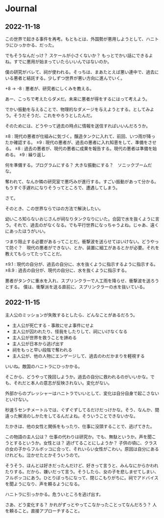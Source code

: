 # Journal

## 2022-11-18

この世界で起きる事件を再考。もともとは、外国勢が悪用しようとして、ハニトラにひっかかる、だった。

でもそうなんだっけ？  スケールが小さくないか？ もっとでかい話にできるよね。すでに悪用が始まっていたらいいんではないのか。

僕の研究がバレて、祠が使われる。そっちは、まあたとえば悪い連中で、過去にいる悪者と結託する。少しずつ世界が悪い方向に進んでいく。

+8 → -8 : 悪者が、研究者にしくみを教える。

あー、こっちで考えたらダメだ。未来に悪者が得をするにはって考えよう。

でかい振動を与えることで、物理的なダメージを与えようとする。としてみよう。そうだそうだ、これをやろうとしたんだ。

そのためには、どうやって過去の時点に情報を送信すればいいんだろうか。

±8 : 現代の悪者が仕組みに気づく。醸造タンクに入れて、前回、いつ雨が降ったか確認する。
±9 : 現代の悪者が、過去の悪者に入れ知恵をして、準備をさせる。
±8 : 過去の悪者が、現代の悪者に成果を報告する。現代の悪者は準備を始める。
±9 : 繰り返し

何を準備する。プログラムにする？ 大きな振動にする？　ソニックブームだな。

奪われて、なんか隣の研究室で悪巧みが進行する。すごい振動があって分かる。もうすぐ手遅れになりそうってところで、遭遇してしまう。

さて。

そのとき、この世界ならではの方法で解決したい。

幼いころ知らないおじさんが祠なりタンクなりにいた。合図で水を抜くように言う。それで、過去のがなくなる。でも平行世界になっちゃうよね。じゃあ、遠くにあったほうがいい。

つまり阻止する必要があるってことだ。衝撃波を送らせてはいけない。どうやって防ぐ？　現代の悪者ができない、とか、装置に細工があるとかが必要。それを教えてもらってたってことだ。

±9.1 : 現代の自分が、過去の自分に、水を抜くように指示するように指示する。
±8.9 : 過去の自分が、現代の自分に、水を抜くように指示する。

悪者がタンクに重水を入れ、スプリンクラーで人工雨を降らせ、衝撃波を送ろうとする。
僕は、衝撃派を送る直前に、スプリンクラーの水を抜いている。

## 2022-11-15

主人公のミッションが失敗するとしたら、どんなことがあるだろう。

- 主人公が死亡する - 事故にせよ事件にせよ
- 主人公が囚われたり、怪我をしたりして、祠にいけなくなる
- 主人公が世界を救うことを諦める
- 主人公が日本から逃げ出す
- 祠をもっと早い段階で奪われる
- 主人公が、他の人物にエンゲージして、過去のわだかまりを軽視する

いいね。敵国のハニトラにひっかかる。

そこから、どうやって挽回しようか。過去の自分に救われるのがいいかな。でも、それだと本人の意志が反映されない。変化がない。

外部からのプレッシャーはハニトラでいいとして、変化は自分自身で起こさないといけない。

秒速５センチメートルでは、ぐずぐずしてるだけだっけかな。そう、なんか、間違った解消のしかたをしてるんだよね。そういうことできないかな。

たかきは、他の女性と関係をもったり、仕事に没頭することで、逃げてきた。

この物語の主人公は？ 仕事の代わりは研究か。でも、無駄というか。声を聞こうとするというか。女性とは？ 逃げてることにしようか？ 子供の頃に、クラスの女の子からフルボッコに合って、それいらい女性がこわい。原因は自分にあるけれども。泣かせたとかそういうので。

そうそう、ほんとは好きだったんだけど、好きって言うと、みんなにからかわれたりする。だから、嫌いだって言う。そうしたら、女の子を悲しませてしまい、フルボッコにあう。ひとりぼっちになって、閉じこもりがちに。祠でアドバイスを聞ようになり、声を頼るようになる。

ハニトラに引っかかる。危ういところを逃げ出す。

さあ、どう変化する？ かれがずっとやってこなかったことってなんだろう？ 人を頼ること。直接アプローチすること。
